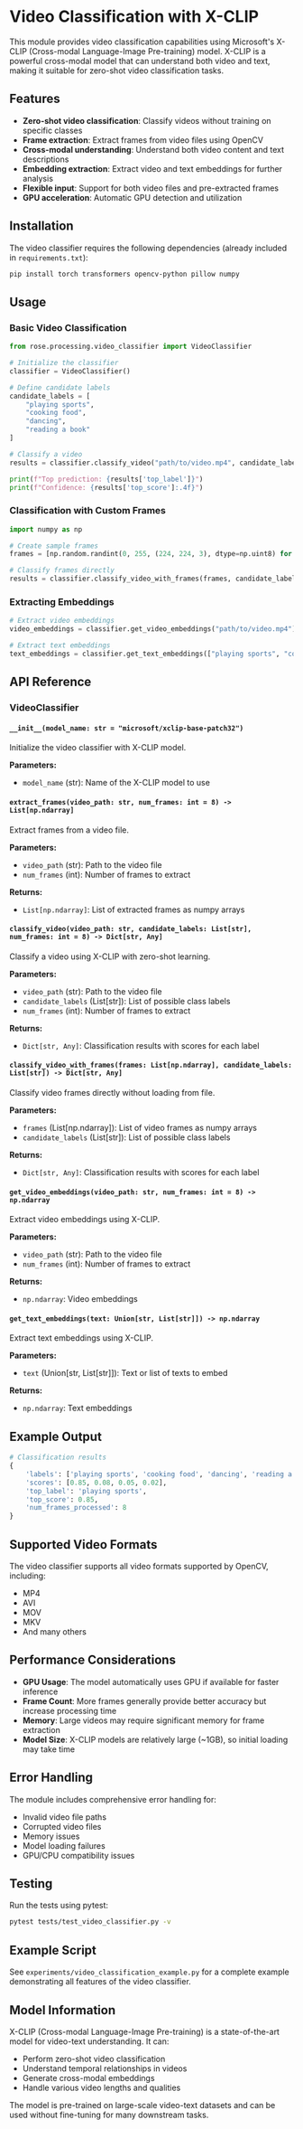 # Video Classification with X-CLIP

This module provides video classification capabilities using Microsoft's X-CLIP (Cross-modal Language-Image Pre-training) model. X-CLIP is a powerful cross-modal model that can understand both video and text, making it suitable for zero-shot video classification tasks.

## Features

- **Zero-shot video classification**: Classify videos without training on specific classes
- **Frame extraction**: Extract frames from video files using OpenCV
- **Cross-modal understanding**: Understand both video content and text descriptions
- **Embedding extraction**: Extract video and text embeddings for further analysis
- **Flexible input**: Support for both video files and pre-extracted frames
- **GPU acceleration**: Automatic GPU detection and utilization

## Installation

The video classifier requires the following dependencies (already included in `requirements.txt`):

```bash
pip install torch transformers opencv-python pillow numpy
```

## Usage

### Basic Video Classification

```python
from rose.processing.video_classifier import VideoClassifier

# Initialize the classifier
classifier = VideoClassifier()

# Define candidate labels
candidate_labels = [
    "playing sports",
    "cooking food",
    "dancing",
    "reading a book"
]

# Classify a video
results = classifier.classify_video("path/to/video.mp4", candidate_labels)

print(f"Top prediction: {results['top_label']}")
print(f"Confidence: {results['top_score']:.4f}")
```

### Classification with Custom Frames

```python
import numpy as np

# Create sample frames
frames = [np.random.randint(0, 255, (224, 224, 3), dtype=np.uint8) for _ in range(8)]

# Classify frames directly
results = classifier.classify_video_with_frames(frames, candidate_labels)
```

### Extracting Embeddings

```python
# Extract video embeddings
video_embeddings = classifier.get_video_embeddings("path/to/video.mp4")

# Extract text embeddings
text_embeddings = classifier.get_text_embeddings(["playing sports", "cooking"])
```

## API Reference

### VideoClassifier

#### `__init__(model_name: str = "microsoft/xclip-base-patch32")`

Initialize the video classifier with X-CLIP model.

**Parameters:**
- `model_name` (str): Name of the X-CLIP model to use

#### `extract_frames(video_path: str, num_frames: int = 8) -> List[np.ndarray]`

Extract frames from a video file.

**Parameters:**
- `video_path` (str): Path to the video file
- `num_frames` (int): Number of frames to extract

**Returns:**
- `List[np.ndarray]`: List of extracted frames as numpy arrays

#### `classify_video(video_path: str, candidate_labels: List[str], num_frames: int = 8) -> Dict[str, Any]`

Classify a video using X-CLIP with zero-shot learning.

**Parameters:**
- `video_path` (str): Path to the video file
- `candidate_labels` (List[str]): List of possible class labels
- `num_frames` (int): Number of frames to extract

**Returns:**
- `Dict[str, Any]`: Classification results with scores for each label

#### `classify_video_with_frames(frames: List[np.ndarray], candidate_labels: List[str]) -> Dict[str, Any]`

Classify video frames directly without loading from file.

**Parameters:**
- `frames` (List[np.ndarray]): List of video frames as numpy arrays
- `candidate_labels` (List[str]): List of possible class labels

**Returns:**
- `Dict[str, Any]`: Classification results with scores for each label

#### `get_video_embeddings(video_path: str, num_frames: int = 8) -> np.ndarray`

Extract video embeddings using X-CLIP.

**Parameters:**
- `video_path` (str): Path to the video file
- `num_frames` (int): Number of frames to extract

**Returns:**
- `np.ndarray`: Video embeddings

#### `get_text_embeddings(text: Union[str, List[str]]) -> np.ndarray`

Extract text embeddings using X-CLIP.

**Parameters:**
- `text` (Union[str, List[str]]): Text or list of texts to embed

**Returns:**
- `np.ndarray`: Text embeddings

## Example Output

```python
# Classification results
{
    'labels': ['playing sports', 'cooking food', 'dancing', 'reading a book'],
    'scores': [0.85, 0.08, 0.05, 0.02],
    'top_label': 'playing sports',
    'top_score': 0.85,
    'num_frames_processed': 8
}
```

## Supported Video Formats

The video classifier supports all video formats supported by OpenCV, including:
- MP4
- AVI
- MOV
- MKV
- And many others

## Performance Considerations

- **GPU Usage**: The model automatically uses GPU if available for faster inference
- **Frame Count**: More frames generally provide better accuracy but increase processing time
- **Memory**: Large videos may require significant memory for frame extraction
- **Model Size**: X-CLIP models are relatively large (~1GB), so initial loading may take time

## Error Handling

The module includes comprehensive error handling for:
- Invalid video file paths
- Corrupted video files
- Memory issues
- Model loading failures
- GPU/CPU compatibility issues

## Testing

Run the tests using pytest:

```bash
pytest tests/test_video_classifier.py -v
```

## Example Script

See `experiments/video_classification_example.py` for a complete example demonstrating all features of the video classifier.

## Model Information

X-CLIP (Cross-modal Language-Image Pre-training) is a state-of-the-art model for video-text understanding. It can:

- Perform zero-shot video classification
- Understand temporal relationships in videos
- Generate cross-modal embeddings
- Handle various video lengths and qualities

The model is pre-trained on large-scale video-text datasets and can be used without fine-tuning for many downstream tasks.